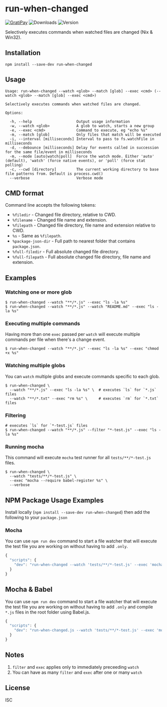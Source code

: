 # run-when-changed

[![GratiPay](https://img.shields.io/gratipay/user/alexgorbatchev.svg)](https://gratipay.com/alexgorbatchev/)
![Downloads](https://img.shields.io/npm/dm/run-when-changed.svg)
![Version](https://img.shields.io/npm/v/run-when-changed.svg)

Selectively executes commands when watched files are changed (Nix & Win32).

## Installation

```
npm install --save-dev run-when-changed
```

## Usage

```
Usage: run-when-changed --watch <glob> --match [glob] --exec <cmd> (--watch <glob> --match [glob] --exec <cmd>)

Selectively executes commands when watched files are changed.

Options:

  -h, --help                    Output usage information
  -w, --watch <glob>            A glob to watch, starts a new group
  -e, --exec <cmd>              Command to execute, eg "echo %s"
  -m, --match [glob]            Only files that match will be executed
  -i, --interval [milliseconds] Interval to pass to fs.watchFile in milliseconds
  -d, --debounce [milliseconds] Delay for events called in succession for the same file/event in milliseconds
  -m, --mode [auto|watch|poll]  Force the watch mode. Either 'auto' (default), 'watch' (force native events), or 'poll' (force stat polling)
  -c, --cwd [directory]         The current working directory to base file patterns from. Default is process.cwd()
  --verbose                     Verbose mode
```

## CMD format

Command line accepts the following tokens:

* `%filedir` - Changed file directory, relative to CWD.
* `%filename` - Changed file name and extension.
* `%filepath` - Changed file directory, file name and extension relative to CWD.
* `%s` - Same as `%filepath`.
* `%package-json-dir` - Full path to nearest folder that contains `package.json`.
* `%full-filedir` - Full absolute changed file directory.
* `%full-filepath` - Full absolute changed file directory, file name and extension.

## Examples

### Watching one or more glob

```
$ run-when-changed --watch "**/*.js" --exec "ls -la %s"
$ run-when-changed --watch "**/*.js" --watch "README.md" --exec "ls -la %s"
```

### Executing multiple commands

Having more than one `exec` passed per `watch` will execute multiple commands per file when there's a change event.

```
$ run-when-changed --watch "**/*.js" --exec "ls -la %s" --exec "chmod +x %s"
```

### Watching multiple globs

You can `watch` multiple globs and execute commands specific to each glob.

```
$ run-when-changed \
  --watch "**/*.js" --exec "ls -la %s" \  # executes `ls` for `*.js` files
  --watch "**/*.txt" --exec "rm %s" \     # executes `rm` for `*.txt` files
```

### Filtering

```
# executes `ls` for `*-test.js` files
$ run-when-changed --watch "**/*.js" --filter "*-test.js" --exec "ls -la %s"
```

### Running mocha

This command will execute `mocha` test runner for all `tests/**/*-test.js` files.

```
$ run-when-changed \
  --watch "tests/**/*-test.js" \
  --exec "mocha --require babel-register %s" \
  --verbose
```

## NPM Package Usage Examples

Install locally (`npm install --save-dev run-when-changed`) then add the following to your `package.json`

### Mocha

You can use `npm run dev` command to start a file watcher that will execute the test file you are working on without having to add `.only`.

```js
{
  "scripts": {
    "dev": "run-when-changed --watch 'tests/**/*-test.js' --exec 'mocha --require babel-register %s'"
  }
}
```

## Mocha & Babel

You can use `npm run dev` command to start a file watcher that will execute the test file you are working on without having to add `.only` and compile `*.js` files in the root folder using Babel.js.

```js
{
  "scripts": {
    "dev": "run-when-changed.js --watch 'tests/**/*-test.js' --exec 'mocha --require babel-register %s' --watch '*.js' --exec 'babel %s --out-dir ./lib --source-maps'"
  }
}
```

## Notes

1. `filter` and `exec` applies only to immediately preceeding `watch`
1. You can have as many `filter` and `exec` after one or many `watch`

## License

ISC

